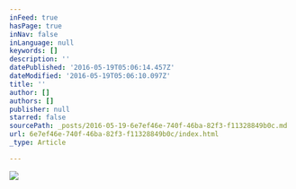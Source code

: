 ```yaml
---
inFeed: true
hasPage: true
inNav: false
inLanguage: null
keywords: []
description: ''
datePublished: '2016-05-19T05:06:14.457Z'
dateModified: '2016-05-19T05:06:10.097Z'
title: ''
author: []
authors: []
publisher: null
starred: false
sourcePath: _posts/2016-05-19-6e7ef46e-740f-46ba-82f3-f11328849b0c.md
url: 6e7ef46e-740f-46ba-82f3-f11328849b0c/index.html
_type: Article

---
```

![](https://the-grid-user-content.s3-us-west-2.amazonaws.com/c1cdbf72-adfa-4138-bb62-41fa9c5e31e9.jpg)